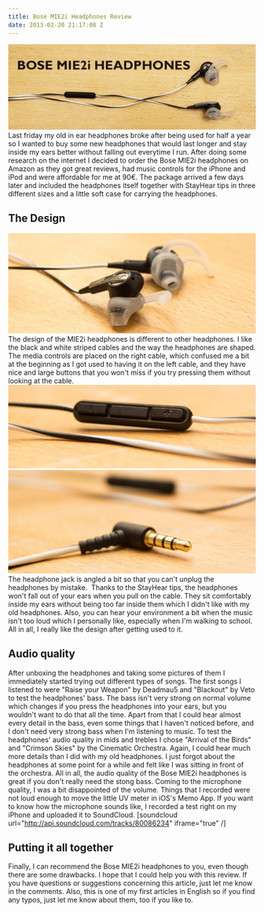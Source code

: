 ```yaml
---
title: Bose MIE2i Headphones Review
date: 2013-02-20 21:17:08 Z
---
```


[![Bose MIE2i banner](/uploads/2013/02/banner-bose1.png)](/uploads/2013/02/banner-bose1.png) Last friday my old in ear headphones broke after being used for half a year so I wanted to buy some new headphones that would last longer and stay inside my ears better without falling out everytime I run. After doing some research on the internet I decided to order the Bose MIE2i headphones on Amazon as they got great reviews, had music controls for the iPhone and iPod and were affordable for me at 90€. The package arrived a few days later and included the headphones itself together with StayHear tips in three different sizes and a little soft case for carrying the headphones.

## The Design

[![The MIE2i headphones with medium-sized StayHear tips](/uploads/2013/02/MG_9683-11.jpg)](/uploads/2013/02/MG_9683-11.jpg) The design of the MIE2i headphones is different to other headphones. I like the black and white striped cables and the way the headphones are shaped. The media controls are placed on the right cable, which confused me a bit at the beginning as I got used to having it on the left cable, and they have nice and large buttons that you won't miss if you try pressing them without looking at the cable. [![Media controls of the MIE2i headphones](/uploads/2013/02/MG_9684-11.jpg)](/uploads/2013/02/MG_9684-11.jpg) [![Headphone jack of the MIE2i headphones](/uploads/2013/02/MG_9685-11.jpg)](/uploads/2013/02/MG_9685-11.jpg) The headphone jack is angled a bit so that you can't unplug the headphones by mistake.  Thanks to the StayHear tips, the headphones won't fall out of your ears when you pull on the cable. They sit comfortably inside my ears without being too far inside them which I didn't like with my old headphones. Also, you can hear your environment a bit when the music isn't too loud which I personally like, especially when I'm walking to school. All in all, I really like the design after getting used to it.

## Audio quality

After unboxing the headphones and taking some pictures of them I immediately started trying out different types of songs. The first songs I listened to were "Raise your Weapon" by Deadmau5 and "Blackout" by Veto to test the headphones' bass. The bass isn't very strong on normal volume which changes if you press the headphones into your ears, but you wouldn't want to do that all the time. Apart from that I could hear almost every detail in the bass, even some things that I haven't noticed before, and I don't need very strong bass when I'm listening to music. To test the headphones' audio quality in mids and trebles I chose "Arrival of the Birds" and "Crimson Skies" by the Cinematic Orchestra. Again, I could hear much more details than I did with my old headphones. I just forgot about the headphones at some point for a while and felt like I was sitting in front of the orchestra. All in all, the audio quality of the Bose MIE2i headphones is great if you don't really need the stong bass. Coming to the microphone quality, I was a bit disappointed of the volume. Things that I recorded were not loud enough to move the little UV meter in iOS's Memo App. If you want to know how the microphone sounds like, I recorded a test right on my iPhone and uploaded it to SoundCloud. [soundcloud url="http://api.soundcloud.com/tracks/80086234" iframe="true" /]  

## Putting it all together

Finally, I can recommend the Bose MIE2i headphones to you, even though there are some drawbacks. I hope that I could help you with this review. If you have questions or suggestions concerning this article, just let me know in the comments. Also, this is one of my first articles in English so if you find any typos, just let me know about them, too if you like to.